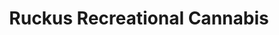 ---
title: "Ruckus Recreational Cannabis"
url: /seattle/ruckus-recreational-cannabis/
shop: cannabis
---